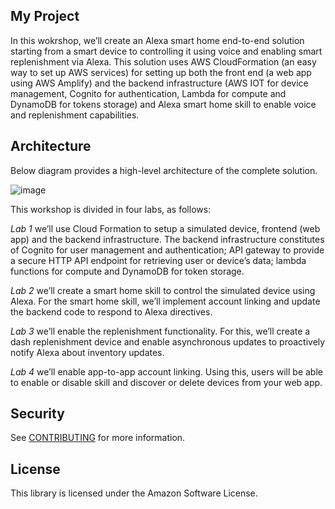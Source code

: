 ## My Project

In this wokrshop, we’ll create an Alexa smart home end-to-end solution starting from a smart device to controlling it using voice and enabling smart replenishment via Alexa. This solution uses AWS CloudFormation (an easy way to set up AWS services) for setting up both the front end (a web app using AWS Amplify) and the backend infrastructure (AWS IOT for device management, Cognito for authentication, Lambda for compute and DynamoDB for tokens storage) and Alexa smart home skill to enable voice and replenishment capabilities.

## Architecture

Below diagram provides a high-level architecture of the complete solution.

![image](https://user-images.githubusercontent.com/83840078/167206598-b9baebb2-bf07-460e-b332-b30fb5ab3450.png)

This workshop is divided in four labs, as follows:

*Lab 1* we’ll use Cloud Formation to setup a simulated device, frontend (web app) and the backend infrastructure. The backend infrastructure constitutes of Cognito for user management and authentication; API gateway to provide a secure HTTP API endpoint for retrieving user or device’s data; lambda functions for compute and DynamoDB for token storage. 

*Lab 2* we’ll create a smart home skill to control the simulated device using Alexa. For the smart home skill, we’ll implement account linking and update the backend code to respond to Alexa directives.

*Lab 3* we’ll enable the replenishment functionality. For this, we’ll create a dash replenishment device and enable asynchronous updates to proactively notify Alexa about inventory updates.

*Lab 4* we’ll enable app-to-app account linking. Using this, users will be able to enable or disable skill and discover or delete devices from your web app. 

## Security

See [CONTRIBUTING](CONTRIBUTING.md#security-issue-notifications) for more information.

## License

This library is licensed under the Amazon Software License.

